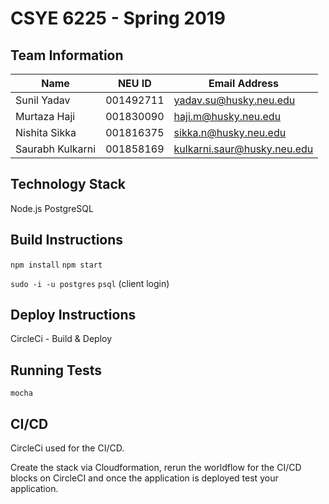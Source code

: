 # CSYE 6225 - Spring 2019

## Team Information

| Name | NEU ID          | Email Address                    |
| --------  | ----------------| ---------------------- |
| Sunil  Yadav     | 001492711  | yadav.su@husky.neu.edu |
| Murtaza Haji |001830090 |haji.m@husky.neu.edu |
| Nishita Sikka | 001816375 | sikka.n@husky.neu.edu |
| Saurabh Kulkarni | 001858169 | kulkarni.saur@husky.neu.edu

## Technology Stack
Node.js
PostgreSQL

## Build Instructions
 
`npm install`
`npm start`

`sudo -i -u postgres` 
`psql` (client login)

## Deploy Instructions
CircleCi - Build & Deploy

## Running Tests
`mocha`

## CI/CD
CircleCi used for the CI/CD.

Create the stack via Cloudformation, rerun the worldflow for the CI/CD blocks on CircleCI and once the application is deployed test your application. 

